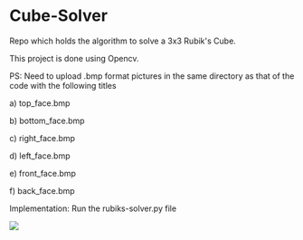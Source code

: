 # Cube-Solver
Repo which holds the algorithm to solve a 3x3 Rubik's Cube.

This project is done using Opencv.

PS: Need to upload .bmp format pictures in the same directory as that of the code with the following titles

a) top_face.bmp

b) bottom_face.bmp

c) right_face.bmp 

d) left_face.bmp

e) front_face.bmp

f) back_face.bmp

Implementation: Run the  rubiks-solver.py file

![](https://www.youcandothecube.com/resources/images/assets/rubiks-cube-coloured.png)
